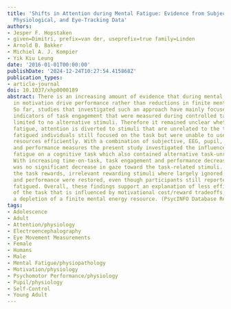 ```yaml
---
title: 'Shifts in Attention during Mental Fatigue: Evidence from Subjective, Behavioral,
  Physiological, and Eye-Tracking Data'
authors:
- Jesper F. Hopstaken
- given=Dimitri, prefix=van der, useprefix=true family=Linden
- Arnold B. Bakker
- Michiel A. J. Kompier
- Yik Kiu Leung
date: '2016-01-01T00:00:00'
publishDate: '2024-12-24T10:27:54.415868Z'
publication_types:
- article-journal
doi: 10.1037/xhp0000189
abstract: There is an increasing amount of evidence that during mental fatigue, shifts
  in motivation drive performance rather than reductions in finite mental energy.
  So far, studies that investigated such an approach have mainly focused on cognitive
  indicators of task engagement that were measured during controlled tasks, offering
  limited to no alternative stimuli. Therefore it remained unclear whether during
  fatigue, attention is diverted to stimuli that are unrelated to the task, or whether
  fatigued individuals still focused on the task but were unable to use their cognitive
  resources efficiently. With a combination of subjective, EEG, pupil, eye-tracking,
  and performance measures the present study investigated the influence of mental
  fatigue on a cognitive task which also contained alternative task-unrelated stimuli.
  With increasing time-on-task, task engagement and performance decreased, but there
  was no significant decrease in gaze toward the task-related stimuli. After increasing
  the task rewards, irrelevant rewarding stimuli where largely ignored, and task engagement
  and performance were restored, even though participants still reported to be highly
  fatigued. Overall, these findings support an explanation of less efficient processing
  of the task that is influenced by motivational cost/reward tradeoffs, rather than
  a depletion of a finite mental energy resource. (PsycINFO Database Record
tags:
- Adolescence
- Adult
- Attention/physiology
- Electroencephalography
- Eye Movement Measurements
- Female
- Humans
- Male
- Mental Fatigue/physiopathology
- Motivation/physiology
- Psychomotor Performance/physiology
- Pupil/physiology
- Self-Control
- Young Adult
---
```

